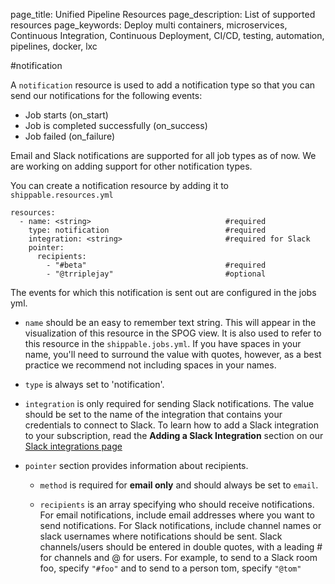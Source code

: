 page_title: Unified Pipeline Resources
page_description: List of supported resources
page_keywords: Deploy multi containers, microservices, Continuous Integration, Continuous Deployment, CI/CD, testing, automation, pipelines, docker, lxc

#notification

A `notification` resource is used to add a notification type so that you can send our notifications for the following events:

* Job starts (on_start)
* Job is completed successfully (on_success)
* Job failed (on_failure)

Email and Slack notifications are supported for all job types as of now. We are working on adding support for other notification types.

You can create a notification resource by adding it to `shippable.resources.yml`

```
resources:
  - name: <string>								#required
    type: notification							#required
    integration: <string>						#required for Slack
    pointer:
      recipients:
        - "#beta"								#required
        - "@trriplejay"							#optional
```

The events for which this notification is sent out are configured in the jobs yml.


* `name` should be an easy to remember text string. This will appear in the visualization of this resource in the SPOG view. It is also used to refer to this resource in the `shippable.jobs.yml`. If you have spaces in your name, you'll need to surround the value with quotes, however, as a best practice we recommend not including spaces in your names.

* `type` is always set to 'notification'.

* `integration` is only required for sending Slack notifications. The value should be set to the name of the integration that contains your credentials to connect to Slack. To learn how to add a Slack integration to your subscription, read the **Adding a Slack Integration** section on our [Slack integrations page](../../integrations/notifications/slack/)

* `pointer` section provides information about recipients.

	* `method` is required for **email only** and should always be set to `email`.

	* `recipients` is an array specifying who should receive notifications. For email notifications, include email addresses where you want to send notifications. For Slack notifications, include channel names or slack usernames where notifications should be sent. Slack channels/users should be entered in double quotes, with a leading # for channels and @ for users. For example, to send to a Slack room foo, specify `"#foo"` and to send to a person tom, specify `"@tom"`
